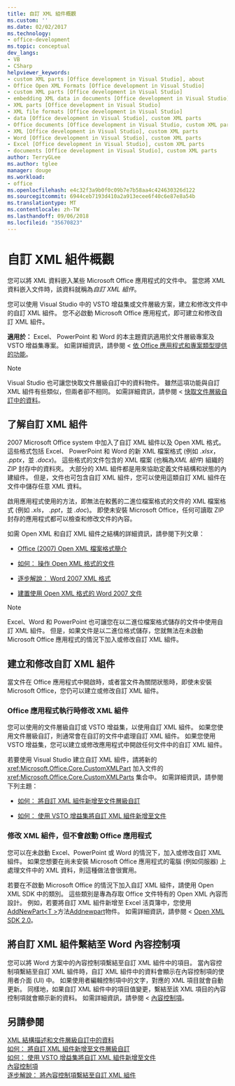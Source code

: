 ```yaml
---
title: 自訂 XML 組件概觀
ms.custom: ''
ms.date: 02/02/2017
ms.technology:
- office-development
ms.topic: conceptual
dev_langs:
- VB
- CSharp
helpviewer_keywords:
- custom XML parts [Office development in Visual Studio], about
- Office Open XML Formats [Office development in Visual Studio]
- custom XML parts [Office development in Visual Studio]
- embedding XML data in documents [Office development in Visual Studio]
- XML parts [Office development in Visual Studio]
- XML file formats [Office development in Visual Studio]
- data [Office development in Visual Studio], custom XML parts
- Office documents [Office development in Visual Studio, custom XML parts
- XML [Office development in Visual Studio], custom XML parts
- Word [Office development in Visual Studio], custom XML parts
- Excel [Office development in Visual Studio], custom XML parts
- documents [Office development in Visual Studio], custom XML parts
author: TerryGLee
ms.author: tglee
manager: douge
ms.workload:
- office
ms.openlocfilehash: e4c32f3a9b0f0c09b7e7b58aa4c424630326d122
ms.sourcegitcommit: 6944ceb7193d410a2a913ecee6f40c6e87e8a54b
ms.translationtype: MT
ms.contentlocale: zh-TW
ms.lasthandoff: 09/06/2018
ms.locfileid: "35670823"
---
```

# <a name="custom-xml-parts-overview"></a>自訂 XML 組件概觀
  您可以將 XML 資料嵌入某些 Microsoft Office 應用程式的文件中。 當您將 XML 資料嵌入文件時，該資料就稱為*自訂 XML 組件*。  
  
 您可以使用 Visual Studio 中的 VSTO 增益集或文件層級方案，建立和修改文件中的自訂 XML 組件。 您不必啟動 Microsoft Office 應用程式，即可建立和修改自訂 XML 組件。  
  
 **適用於：** Excel、 PowerPoint 和 Word 的本主題資訊適用於文件層級專案及 VSTO 增益集專案。 如需詳細資訊，請參閱 <<c0> [ 依 Office 應用程式和專案類型提供的功能](../vsto/features-available-by-office-application-and-project-type.md)。  
  
> [!NOTE]  
>  Visual Studio 也可讓您快取文件層級自訂中的資料物件。 雖然這項功能與自訂 XML 組件有些類似，但兩者卻不相同。 如需詳細資訊，請參閱 <<c0> [ 快取文件層級自訂中的資料](../vsto/cached-data-in-document-level-customizations.md)。  
  
## <a name="understand-custom-xml-parts"></a>了解自訂 XML 組件  
 2007 Microsoft Office system 中加入了自訂 XML 組件以及 Open XML 格式。 這些格式包括 Excel、 PowerPoint 和 Word 的新 XML 檔案格式 (例如 *.xlsx*， *.pptx*，並 *.docx*)。 這些格式的文件包含的 XML 檔案 (也稱為*XML 組件*) 組織的 ZIP 封存中的資料夾。 大部分的 XML 組件都是用來協助定義文件結構和狀態的內建組件。 但是，文件也可包含自訂 XML 組件，您可以使用這類自訂 XML 組件在文件中儲存任意 XML 資料。  
  
 啟用應用程式使用的方法，即無法在較舊的二進位檔案格式的文件的 XML 檔案格式 (例如 *.xls*， *.ppt*，並 *.doc*)。 即使未安裝 Microsoft Office，任何可讀取 ZIP 封存的應用程式都可以檢查和修改文件的內容。  
  
 如需 Open XML 和自訂 XML 組件之結構的詳細資訊，請參閱下列文章：  
  
-   [Office (2007) Open XML 檔案格式簡介](http://msdn.microsoft.com/96018532-f62c-4da7-bbff-16b96a483fbf)  
  
-   [如何： 操作 Open XML 格式的文件](http://msdn.microsoft.com/c989d4e2-053d-4e1f-83be-257c608b343f)  
  
-   [逐步解說： Word 2007 XML 格式](http://msdn.microsoft.com/fc1afcb2-27fb-4608-9f29-11b7bd23ea4a)  
  
-   [建置使用 Open XML 格式的 Word 2007 文件](http://msdn.microsoft.com/59a46f4e-5a5a-4dac-86e5-7dfd43330766)  
  
> [!NOTE]  
>  Excel、Word 和 PowerPoint 也可讓您在以二進位檔案格式儲存的文件中使用自訂 XML 組件。 但是，如果文件是以二進位格式儲存，您就無法在未啟動 Microsoft Office 應用程式的情況下加入或修改自訂 XML 組件。  
  
## <a name="create-and-modify-custom-xml-parts"></a>建立和修改自訂 XML 組件  
 當文件在 Office 應用程式中開啟時，或者當文件為關閉狀態時，即使未安裝 Microsoft Office，您仍可以建立或修改自訂 XML 組件。  
  
### <a name="modify-xml-parts-while-the-office-application-is-running"></a>Office 應用程式執行時修改 XML 組件  
 您可以使用的文件層級自訂或 VSTO 增益集，以使用自訂 XML 組件。 如果您使用文件層級自訂，則通常會在自訂的文件中處理自訂 XML 組件。 如果您使用 VSTO 增益集，您可以建立或修改應用程式中開啟任何文件中的自訂 XML 組件。  
  
 若要使用 Visual Studio 建立自訂 XML 組件，請將新的 <xref:Microsoft.Office.Core.CustomXMLPart> 加入文件的 <xref:Microsoft.Office.Core.CustomXMLParts> 集合中。 如需詳細資訊，請參閱下列主題：  
  
-   [如何： 將自訂 XML 組件新增至文件層級自訂](../vsto/how-to-add-custom-xml-parts-to-document-level-customizations.md)  
  
-   [如何： 使用 VSTO 增益集將自訂 XML 組件新增至文件](../vsto/how-to-add-custom-xml-parts-to-documents-by-using-vsto-add-ins.md)  
  
### <a name="modify-xml-parts-without-starting-the-office-application"></a>修改 XML 組件，但不會啟動 Office 應用程式  
 您可以在未啟動 Excel、PowerPoint 或 Word 的情況下，加入或修改自訂 XML 組件。 如果您想要在尚未安裝 Microsoft Office 應用程式的電腦 (例如伺服器) 上處理文件中的 XML 資料，則這種做法會很實用。  
  
 若要在不啟動 Microsoft Office 的情況下加入自訂 XML 組件，請使用 Open XML SDK 中的類別。 這些類別是專為存取 Office 文件特有的 Open XML 內容而設計。 例如，若要將自訂 XML 組件新增至 Excel 活頁簿中，您使用[AddNewPart\<T >](http://msdn.microsoft.com/47c348c0-77ab-a504-5097-bcd6a213921a)方法[Addnewpart<t>](http://msdn.microsoft.com/d011e6f4-77dd-d02d-66ef-dc4a9e7b26f2)物件。 如需詳細資訊，請參閱 < [Open XML SDK 2.0](http://msdn.microsoft.com/f6a9ae68-7989-4208-97f5-3c945137a0ab)。  
  
## <a name="bind-custom-xml-parts-to-word-content-controls"></a>將自訂 XML 組件繫結至 Word 內容控制項  
 您可以將 Word 方案中的內容控制項繫結至自訂 XML 組件中的項目。 當內容控制項繫結至自訂 XML 組件時，自訂 XML 組件中的資料會顯示在內容控制項的使用者介面 (UI) 中。 如果使用者編輯控制項中的文字，對應的 XML 項目就會自動更新。 同樣地，如果自訂 XML 組件中的項目值變更，繫結至該 XML 項目的內容控制項就會顯示新的資料。 如需詳細資訊，請參閱 <<c0> [ 內容控制項](../vsto/content-controls.md)。  
  
## <a name="see-also"></a>另請參閱  
 [XML 結構描述和文件層級自訂中的資料](../vsto/xml-schemas-and-data-in-document-level-customizations.md)   
 [如何： 將自訂 XML 組件新增至文件層級自訂](../vsto/how-to-add-custom-xml-parts-to-document-level-customizations.md)   
 [如何： 使用 VSTO 增益集將自訂 XML 組件新增至文件](../vsto/how-to-add-custom-xml-parts-to-documents-by-using-vsto-add-ins.md)   
 [內容控制項](../vsto/content-controls.md)   
 [逐步解說： 將內容控制項繫結至自訂 XML 組件](../vsto/walkthrough-binding-content-controls-to-custom-xml-parts.md)  
  
  